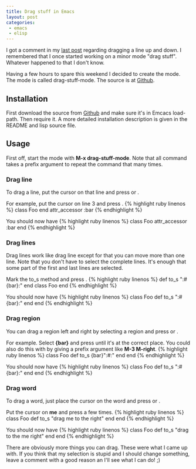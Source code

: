 ```yaml
---
title: Drag stuff in Emacs
layout: post
categories:
 - emacs
 - elisp
---
```


I got a comment in my
[last post](http://blog.tuxicity.se/elisp/emacs/2010/03/11/duplicate-current-line-or-region-in-emacs.html)
regarding dragging a line up and down. I remembered that I once
started working on a minor mode "drag stuff". Whatever happened to
that I don't know.

Having a few hours to spare this weekend I decided to create the
mode. The mode is called drag-stuff-mode. The source is at
[Github](http://github.com/rejeep/drag-stuff).

## Installation
First download the source from
[Github](http://github.com/rejeep/drag-stuff)
and make sure it's in Emcacs load-path. Then require it. A more
detailed installation description is given in the README and lisp
source file.
    
## Usage
First off, start the mode with **M-x drag-stuff-mode**. Note that all
command takes a prefix argument to repeat the command that many times.

### Drag line
To drag a line, put the cursor on that line and press **<M-up>** or **<M-down>**.

For example, put the cursor on line 3 and press **<M-up>**.
{% highlight ruby linenos %}
class Foo
end
attr_accessor :bar
{% endhighlight %}

You should now have
{% highlight ruby linenos %}
class Foo
attr_accessor :bar
end
{% endhighlight %}

### Drag lines
Drag lines work like drag line except for that you can move more than
one line. Note that you don't have to select the complete lines. It's
enough that some part of the first and last lines are selected.

Mark the to_s method and press **<M-down>**.
{% highlight ruby linenos %}
def to_s
  ":#{bar}:"
end
class Foo
end
{% endhighlight %}

You should now have
{% highlight ruby linenos %}
class Foo
def to_s
  ":#{bar}:"
end
end
{% endhighlight %}

### Drag region
You can drag a region left and right by selecting a region and press
**<M-left>** or **<M-right>**.

For example. Select **{bar}** and press **<M-right>** until it's at
the correct place. You could also do this with by giving a prefix
argument like **M-3 M-right**.
{% highlight ruby linenos %}
class Foo
  def to_s
    {bar}":#:"
  end
end
{% endhighlight %}

You should now have
{% highlight ruby linenos %}
class Foo
  def to_s
    ":#{bar}:"
  end
end
{% endhighlight %}

### Drag word
To drag a word, just place the cursor on the word and press
**<M-left>** or **<M-right>**.

Put the cursor on **me** and press **<M-right>** a few times.
{% highlight ruby linenos %}
class Foo
  def to_s
    "drag me to the right"
  end
end
{% endhighlight %}

You should now have
{% highlight ruby linenos %}
class Foo
  def to_s
    "drag to the me right"
  end
end
{% endhighlight %}

There are obviously more things you can drag. These were what I came
up with. If you think that my selection is stupid and I should change
something, leave a comment with a good reason an I'll see what I can
do! ;)
